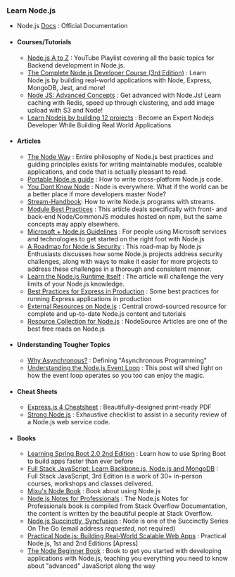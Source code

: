 ### Learn Node.js

- Node.js [Docs](https://nodejs.org/en/) : Official Documentation

- #### Courses/Tutorials
  - [Node.js A to Z](https://www.youtube.com/playlist?list=PLatXnLy-YGQexU9sktggQbw7tq815yGbR) :  YouTube Playlist covering all the basic topics for Backend development in Node.js.
  - [The Complete Node.js Developer Course (3rd Edition)](https://www.udemy.com/course/the-complete-nodejs-developer-course-2/?LSNPUBID=JVFxdTr9V80&ranEAID=JVFxdTr9V80&ranMID=39197&ranSiteID=JVFxdTr9V80-HtOS5_AYt5_J52pcVOoQsw&utm_medium=udemyads&utm_source=aff-campaign) : Learn Node.js by building real-world applications with Node, Express, MongoDB, Jest, and more!
  - [Node JS: Advanced Concepts](https://www.udemy.com/course/advanced-node-for-developers/?ranMID=39197&ranEAID=JVFxdTr9V80&ranSiteID=JVFxdTr9V80-HiC1LUSj.H7DeYtfEft2Rg&LSNPUBID=JVFxdTr9V80&utm_source=aff-campaign&utm_medium=udemyads) : Get advanced with Node.Js! Learn caching with Redis, speed up through clustering, and add image upload with S3 and Node!
  - [Learn Nodejs by building 12 projects](https://www.udemy.com/course/learn-nodejs-by-building-10-projects/?LSNPUBID=JVFxdTr9V80&ranEAID=JVFxdTr9V80&ranMID=39197&ranSiteID=JVFxdTr9V80-nj_p9FudxWLM36cbzkPTEA&utm_medium=udemyads&utm_source=aff-campaign) : Become an Expert Nodejs Developer While Building Real World Applications

- #### Articles
    - [The Node Way](http://thenodeway.io/) : Entire philosophy of Node.js best practices and guiding principles exists for writing maintainable modules, scalable applications, and code that is actually pleasant to read.
    - [Portable Node.js guide](https://github.com/ehmicky/cross-platform-node-guide) : How to write cross-platform Node.js code.
    - [You Dont Know Node](https://github.com/azat-co/you-dont-know-node) : Node is everywhere. What if the world can be a better place if more developers master Node?
    - [Stream-Handbook](https://github.com/substack/stream-handbook): How to write Node.js programs with streams.
    - [Module Best Practices](https://github.com/mattdesl/module-best-practices) :  This article deals specifically with front- and back-end Node/CommonJS modules hosted on npm, but the same concepts may apply elsewhere.
    - [Microsoft + Node.js Guidelines](https://github.com/Microsoft/nodejs-guidelines) :  For people using Microsoft services and technologies to get started on the right foot with Node.js
    - [A Roadmap for Node.js Security](https://nodesecroadmap.fyi/) : This road-map by Node.js Enthusiasts discusses how some Node.js projects address security challenges, along with ways to make it easier for more projects to address these challenges in a thorough and consistent manner.
    - [Learn the Node.js Runtime Itself](https://www.freecodecamp.org/news/before-you-bury-yourself-in-packages-learn-the-node-js-runtime-itself-f9031fbd8b69/) : The article will challenge the very limits of your Node.js knowledge.
    - [Best Practices for Express in Production](https://strongloop.com/strongblog/best-practices-for-express-in-production-part-two-performance-and-reliability/) : Some best practices for running Express applications in production
    - [External Resources on Node.js](https://guides.codepath.com/nodejs) :  Central crowd-sourced resource for complete and up-to-date Node.js content and tutorials
    - [Resource Collection for Node.js](https://nodesource.com/resources/) : NodeSource Articles are one of the best free reads on Node.js

- #### Understanding Tougher Topics  
  - [Why Asynchronous?](https://nodesource.com/blog/why-asynchronous/) : Defining "Asynchronous Programming"
  - [Understanding the Node.js Event Loop](https://nodesource.com/blog/understanding-the-nodejs-event-loop/) : This post will shed light on how the event loop operates so you too can enjoy the magic.

- #### Cheat Sheets
  - [Express.js 4 Cheatsheet](https://github.com/azat-co/cheatsheets/tree/master/express4) : Beautifully-designed print-ready PDF
  - [Strong Node.js](https://github.com/jesusprubio/strong-node) : Exhaustive checklist to assist in a security review of a Node.js web service code.


- #### Books
  - [Learning Spring Boot 2.0 2nd Edition](https://github.com/learning-spring-boot/learning-spring-boot-2nd-edition-code) : Learn how to use Spring Boot to build apps faster than ever before
  - [Full Stack JavaScript: Learn Backbone.js, Node.js and MongoDB](https://github.com/azat-co/fullstack-javascript) : Full Stack JavaScript, 3rd Edition is a work of 30+ in-person courses, workshops and classes delivered.
  - [Mixu's Node Book](http://book.mixu.net/node/) : Book about using Node.js
  - [Node.js Notes for Professionals](http://goalkicker.com/NodeJSBook) : The Node.js Notes for Professionals book is compiled from Stack Overflow Documentation, the content is written by the beautiful people at Stack Overflow.
  - [Node.js Succinctly, Syncfusion](https://www.syncfusion.com/resources/techportal/ebooks/nodejs) : Node is one of the Succinctly Series On The Go (email address *requested*, not required)
  - [Practical Node.js: Building Real-World Scalable Web Apps](https://github.com/azat-co/practicalnode) : Practical Node.js, 1st and 2nd Editions [Apress] 
  - [The Node Beginner Book](http://nodebeginner.org) : Book to get you started with developing applications with Node.js, teaching you everything you need to know about "advanced" JavaScript along the way


